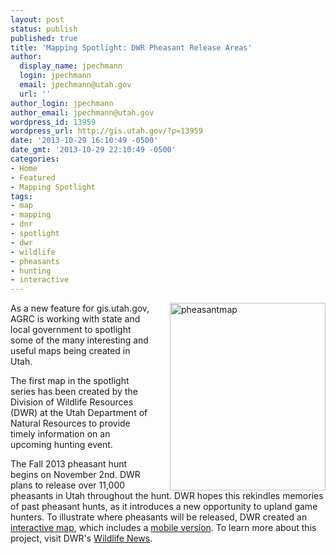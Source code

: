 ```yaml
---
layout: post
status: publish
published: true
title: 'Mapping Spotlight: DWR Pheasant Release Areas'
author:
  display_name: jpechmann
  login: jpechmann
  email: jpechmann@utah.gov
  url: ''
author_login: jpechmann
author_email: jpechmann@utah.gov
wordpress_id: 13959
wordpress_url: http://gis.utah.gov/?p=13959
date: '2013-10-29 16:10:49 -0500'
date_gmt: '2013-10-29 22:10:49 -0500'
categories:
- Home
- Featured
- Mapping Spotlight
tags:
- map
- mapping
- dnr
- spotlight
- dwr
- wildlife
- pheasants
- hunting
- interactive
---
```

<p><a href="http://gis.utah.gov/wp-content/uploads/pheasantmap-249x300.jpg"><img src="http://gis.utah.gov/wp-content/uploads/pheasantmap-249x300.jpg" style="margin-left:30px" align="right"  title="pheasantmap" width="249" height="300"/></a> As a new feature for gis.utah.gov, AGRC is working with state and local government to spotlight some of the many interesting and useful maps being created in Utah.</p>
<p>The first map in the spotlight series has been created by the Division of Wildlife Resources (DWR) at the Utah Department of Natural Resources to provide timely information on an upcoming hunting event.</p>
<p>The Fall 2013 pheasant hunt begins on November 2nd. DWR plans to release over 11,000 pheasants in Utah throughout the hunt. DWR hopes this rekindles memories of past pheasant hunts, as it introduces a new opportunity to upland game hunters. To illustrate where pheasants will be released, DWR created an <a href="http://j.mp/HjoTB6" target="_blank">interactive map</a>, which includes a <a href="http://bit.ly/16vOwuk" target="_blank">mobile version</a>. To learn more about this project, visit DWR's <a href="http://wildlife.utah.gov/wildlife-news/1295-11-000-pheasants-released-in-utah.html" target="_blank">Wildlife News</a>.</p>

